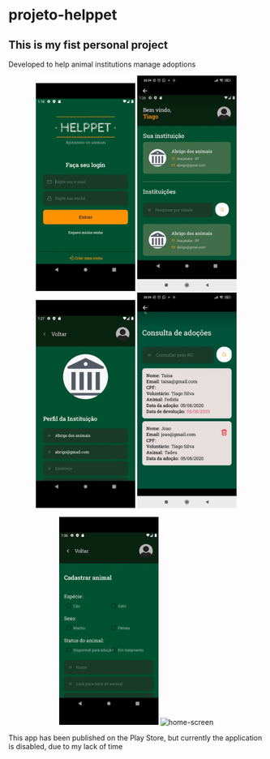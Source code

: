 # projeto-helppet

## This is my fist personal project

Developed to help animal institutions manage adoptions


<div align="center" >
  <img src="./mobile/src/assets/screens/login.jpg" class="mr-2" alt="login-screen" height="425">
  <img src="./mobile/src/assets/screens/home.jpg" alt="home-screen" height="425">
</div>
 <div align="center" >   
  <img src="./mobile/src/assets/screens/institution.jpg" alt="institution-screen" height="425">
  <img src="./mobile/src/assets/screens/adoptions.jpg" alt="adoptions-screen" height="425">
</div>
<div align="center" >
  <img src="./mobile/src/assets/screens/animal.jpg" alt="home-screen" height="425">
  <img src="./mobile/src/assets/screens/animal-profile" alt="home-screen" height="425">
</div>



This app has been published on the Play Store, but currently the application is disabled, due to my lack of time

